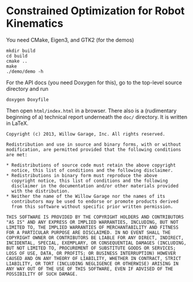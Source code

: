 # Constrained Optimization for Robot Kinematics

You need CMake, Eigen3, and GTK2 (for the demos)

    mkdir build
    cd build
    cmake ..
    make
    ./demo/demo -h

For the API docs (you need Doxygen for this), go to the top-level source directory and run

    doxygen Doxyfile

Then open `html/index.html` in a browser.  There also is a
(rudimentary beginning of a) technical report underneath the `doc/`
directory.  It is written in LaTeX.


```
Copyright (c) 2013, Willow Garage, Inc. All rights reserved.

Redistribution and use in source and binary forms, with or without
modification, are permitted provided that the following conditions
are met:

* Redistributions of source code must retain the above copyright
  notice, this list of conditions and the following disclaimer.
* Redistributions in binary form must reproduce the above
  copyright notice, this list of conditions and the following
  disclaimer in the documentation and/or other materials provided
  with the distribution.
* Neither the name of the Willow Garage nor the names of its
  contributors may be used to endorse or promote products derived
  from this software without specific prior written permission.

THIS SOFTWARE IS PROVIDED BY THE COPYRIGHT HOLDERS AND CONTRIBUTORS
"AS IS" AND ANY EXPRESS OR IMPLIED WARRANTIES, INCLUDING, BUT NOT
LIMITED TO, THE IMPLIED WARRANTIES OF MERCHANTABILITY AND FITNESS
FOR A PARTICULAR PURPOSE ARE DISCLAIMED. IN NO EVENT SHALL THE
COPYRIGHT OWNER OR CONTRIBUTORS BE LIABLE FOR ANY DIRECT, INDIRECT,
INCIDENTAL, SPECIAL, EXEMPLARY, OR CONSEQUENTIAL DAMAGES (INCLUDING,
BUT NOT LIMITED TO, PROCUREMENT OF SUBSTITUTE GOODS OR SERVICES;
LOSS OF USE, DATA, OR PROFITS; OR BUSINESS INTERRUPTION) HOWEVER
CAUSED AND ON ANY THEORY OF LIABILITY, WHETHER IN CONTRACT, STRICT
LIABILITY, OR TORT (INCLUDING NEGLIGENCE OR OTHERWISE) ARISING IN
ANY WAY OUT OF THE USE OF THIS SOFTWARE, EVEN IF ADVISED OF THE
POSSIBILITY OF SUCH DAMAGE.
```
